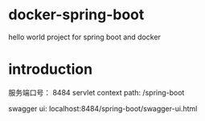 # docker-spring-boot
hello world project for spring boot and docker

# introduction
服务端口号： 8484
servlet context path: /spring-boot

swagger ui: localhost:8484/spring-boot/swagger-ui.html
